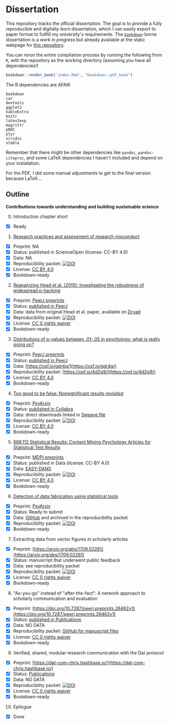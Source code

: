 # Dissertation

This repository tracks the official dissertation. The goal is to
provide a fully reproducible and digitally-born dissertation, which I
can easily export to paper format to fullfill my university's
requirements. The [`bookdown`](https://bookdown.org/home/)-borne
dissertation is a *work in progress* but already available at the
static webpage for [this
repository](https://chartgerink.github.io/dissertation/).

You can rerun the entire compilation process by running the following
from `R`, with the repository as the working directory (assuming you
have all dependencies!)

```R
bookdown::render_book('index.Rmd', "bookdown::pdf_book")
```

The R dependencies are AFAIK

```
bookdown
car
devtools
ggplot2
kableExtra
knitr
latex2exp
magrittr
pROC
plyr
viridis
xtable
```

Remember that there might be other dependencies like `pandoc`, `pandoc-citeproc`, and some LaTeX dependencies I haven't included and depend on your installation.

For the PDF, I did some manual adjustments to get to the final version because LaTeX...

## Outline

__Contributions towards understanding and building sustainable science__

0. Introduction chapter short
  - [x] Ready

1. [Research practices and assessment of research misconduct](http://doi.org/10.14293/S2199-1006.1.SOR-SOCSCI.ARYSBI.v1)
  - [x] Preprint: NA
  - [x] Status: published in ScienceOpen (license: CC-BY 4.0)
  - [x] Data: NA
  - [x] Reproducibility packet: [![DOI](https://zenodo.org/badge/DOI/10.14293/S2199-1006.1.SOR-SOCSCI.ARYSBI.v1.svg)](https://zenodo.org/record/276035)
  - [x] License: [CC BY 4.0](http://creativecommons.org/licenses/by/4.0) 
  - [x] Bookdown-ready

2. [Reanalyzing Head et al. (2015): Investigating the robustness of widespread p-hacking](https://doi.org/10.7717/peerj.3068)
  - [x] Preprint: [PeerJ preprints](https://doi.org/10.7287/peerj.preprints.2439v1)
  - [x] Status: [published in PeerJ](https://doi.org/10.7717/peerj.3068)
  - [x] Data: data from original Head et al. paper, available on [Dryad](http://dx.doi.org/10.5061/dryad.79d43/1)
  - [x] Reproducibility packet: [![DOI](https://zenodo.org/badge/DOI/10.5281/zenodo.269668.svg)](https://doi.org/10.5281/zenodo.269668)
  - [x] License: [CC 0 rights waiver](http://creativecommons.org/publicdomain/zero/1.0/)
  - [x] Bookdown-ready

3. [Distributions of p-values between .01-.05 in psychology: what is really going on?](https://doi.org/10.7717/peerj.1935)
  - [x] Preprint: [PeerJ preprints](https://peerj.com/preprints/1642/)
  - [x] Status: [published in PeerJ](https://doi.org/10.7717/peerj.1935)
  - [x] Data: [https://osf.io/gdr4q/](https://osf.io/gdr4q/)
  - [x] Reproducibility packet: [https://osf.io/4d2g9/](https://osf.io/4d2g9/)
  - [x] License: [CC BY 4.0](http://creativecommons.org/licenses/by/4.0)
  - [x] Bookdown-ready

4. [Too good to be false: Nonsignificant results revisited](http://doi.org/10.1525/collabra.71)
  - [x] Preprint: [PsyArxiv](https://osf.io/preprints/rkumy)
  - [x] Status: [published in Collabra](http://doi.org/10.1525/collabra.71)
  - [x] Data: direct downloads linked in [Sweave file](https://github.com/chartgerink/2014tgtbf/blob/master/submission%2Fmanuscript.Rnw)
  - [x] Reproducibility packet: [![DOI](https://zenodo.org/badge/DOI/10.5281/zenodo.250492.svg)](https://doi.org/10.5281/zenodo.250492)
  - [x] License: [CC BY 4.0](http://creativecommons.org/licenses/by/4.0)
  - [x] Bookdown-ready

5. [688,112 Statistical Results: Content Mining Psychology Articles for Statistical Test Results](http://doi.org/10.3390/data1030014)
  - [x] Preprint: [MDPI preprints](https://doi.org/10.20944/preprints201608.0191.v1)
  - [x] Status: published in Data (license: CC-BY 4.0)
  - [x] Data: [EASY-DANS](http://dx.doi.org/10.17026/dans-2cm-v9j9)
  - [x] Reproducibility packet: [![DOI](https://zenodo.org/badge/DOI/10.5281/zenodo.59818.svg)](https://doi.org/10.5281/zenodo.59818)
  - [x] License: [CC BY 4.0](http://creativecommons.org/licenses/by/4.0)
  - [x] Bookdown-ready

6. [Detection of data fabrication using statistical tools](https://github.com/chartgerink/2015ori-1)
  - [x] Preprint: [PsyArxiv](https://psyarxiv.com/jkws4)
  - [x] Status: Ready to submit
  - [x] Data: [GitHub](https://github.com/chartgerink/2015ori-1/tree/master/data) and archived in the reproducibility packet
  - [x] Reproducibility packet: [![DOI](https://www.zenodo.org/badge/44164786.svg)](https://www.zenodo.org/badge/latestdoi/44164786)
  - [x] Bookdown-ready
  
7. Extracting data from vector figures in scholarly articles
  - [x] Preprint: [https://arxiv.org/abs/1709.02261](https://arxiv.org/abs/1709.02261)
  - [x] Status: manuscript that underwent public feedback
  - [x] Data: see reproducibility packet
  - [x] Reproducibility packet: [![DOI](https://zenodo.org/badge/DOI/10.5281/zenodo.1010360.svg)](https://doi.org/10.5281/zenodo.1010360)
  - [x] License: [CC 0 rights waiver](http://creativecommons.org/publicdomain/zero/1.0/)
  - [x] Bookdown-ready
  
8. "As-you-go" instead of "after-the-fact": A network approach to scholarly communication and evaluation
  - [x] Preprint: [https://doi.org/10.7287/peerj.preprints.26462v1](https://doi.org/10.7287/peerj.preprints.26462v1)
  - [x] Status: [published in Publications](https://doi.org/10.3390/publications6020021)
  - [x] Data: NO DATA
  - [x] Reproducibility packet: [GitHub for manuscript files](https://github.com/chartgerink/2017network-rankings)
  - [x] License: [CC 0 rights waiver](http://creativecommons.org/publicdomain/zero/1.0/)
  - [x] Bookdown-ready
  
9. Verified, shared, modular research communication with the Dat protocol
  - [x] Preprint: [https://dat-com-chris.hashbase.io/](https://dat-com-chris.hashbase.io/)
  - [x] Status: [Publications](https://doi.org/10.3390/publications7020040)
  - [x] Data: NO DATA
  - [x] Reproducibility packet: [![DOI](https://www.zenodo.org/badge/143130982.svg)](https://www.zenodo.org/badge/latestdoi/143130982)
  - [x] License: [CC 0 rights waiver](http://creativecommons.org/publicdomain/zero/1.0/)
  - [x] Bookdown-ready

10. Epilogue
  - [x] Done
